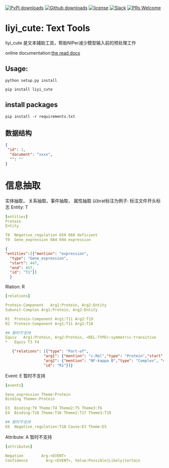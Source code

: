 

[![PyPI downloads](https://static.pepy.tech/personalized-badge/alfred-py?period=total&units=international_system&left_color=grey&right_color=blue&left_text=pypi%20downloads)](https://pypi.org/project/liyi-cute)
[![Github downloads](https://img.shields.io/github/downloads/daiyizheng/liyi-cute/total?color=blue&label=Downloads&logo=github&logoColor=lightgrey)](https://img.shields.io/github/downloads/daiyizheng/liyi-cute/total?color=blue&label=Downloads&logo=github&logoColor=lightgrey)
[![license](https://img.shields.io/github/license/daiyizheng/liyi-cute?color=dfd)](LICENSE)
[![Slack](https://img.shields.io/badge/slack-chat-aff.svg?logo=slack)](https://join.slack.com/t/yolort/shared_invite/zt-mqwc7235-940aAh8IaKYeWclrJx10SA)
[![PRs Welcome](https://img.shields.io/badge/PRs-welcome-pink.svg)](https://github.com/daiyizheng/liyi-cute/issues?q=is%3Aopen+is%3Aissue+label%3A%22help+wanted%22)

# liyi_cute: Text Tools
liyi_cute 是文本辅助工具，帮助NlPer减少模型输入前的预处理工作

online documentation:[the read docs](https://liyi-cute.readthedocs.io/en/latest/index.html#)

## Usage:
```shell script
python setup.py install
```

```shell script
pip install liyi_cute
```
## install packages
```shell script
pip install -r requirements.txt

```
## 数据结构
```json
{
 "id": 1,
  "document": "xxxx",
  "": ""
}
```
# 信息抽取
实体抽取， 关系抽取，事件抽取， 属性抽取
以brat标注为例子:
标注文件开头标志
Entity: T
```yaml
[entities]
Protein
Entity

T8	Negative_regulation 659 668	deficient
T9	Gene_expression 684 694	expression
```
```json
{
"entities":[{"mention": "expression",
  "type": "Gene_expression",
  "start": 447,
  "end": 457,
  "id": "T1"}]
  }
```
Rlation: R
```yaml
[relations]

Protein-Component	Arg1:Protein, Arg2:Entity
Subunit-Complex	Arg1:Protein, Arg2:Entity

R1	Protein-Component Arg1:T11 Arg2:T19
R2	Protein-Component Arg1:T11 Arg2:T18

## 暂时不支持
Equiv	Arg1:Protein, Arg2:Protein, <REL-TYPE>:symmetric-transitive
*	Equiv T3 T4
```

```json
   {"relations": [{"type": "Part-of",
                 "arg1": {"mention": "c-Rel","type": "Protein","start": 139,"end": 144,"id": "T1"},
                 "arg2": {"mention": "NF-kappa B","type": "Complex", "start": 163, "end": 173, "id": "T2"},
                 "id": "R1"}]}
```

Event: E 暂时不支持
```yaml
[events]

Gene_expression Theme:Protein
Binding Theme+:Protein

E3	Binding:T9 Theme:T4 Theme2:T5 Theme3:T6
E4	Binding:T20 Theme:T16 Theme2:T17 Theme3:T19

## 暂时不支持
E6	Negative_regulation:T10 Cause:E3 Theme:E5
```
Attribute: A 暂时不支持
```yaml
[attributes]

Negation        Arg:<EVENT>
Confidence        Arg:<EVENT>, Value:Possible|Likely|Certain

```
